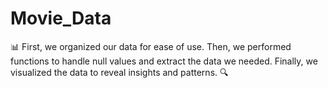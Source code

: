 # Movie_Data
📊 First, we organized our data for ease of use. Then, we performed functions to handle null values and extract the data we needed. Finally, we visualized the data to reveal insights and patterns. 🔍
